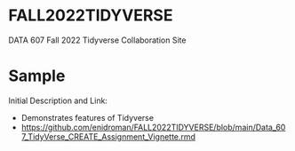 # FALL2022TIDYVERSE
DATA 607 Fall 2022 Tidyverse Collaboration Site

# Sample
Initial Description and Link: 
* Demonstrates features of Tidyverse
* https://github.com/enidroman/FALL2022TIDYVERSE/blob/main/Data_607_TidyVerse_CREATE_Assignment_Vignette.rmd

